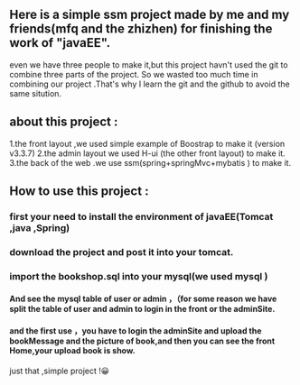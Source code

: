 ## Here is a simple ssm project made by me and my friends(mfq and the zhizhen) for finishing the work of "javaEE".
even we have three people to make it,but this project havn't used the git to combine three parts of the project.
So we wasted too much time in combining our project .That's why  I learn the git and the github to avoid the same sitution.

## about this project :
1.the front layout ,we used simple example of Boostrap to make it (version v3.3.7)
2.the admin layout we used H-ui (the other front layout) to make it.
3.the back of the web .we use ssm(spring+springMvc+mybatis ) to make it.


## How to use this project :
### first your need to install the environment of javaEE(Tomcat ,java ,Spring)
### download the project and post it into your tomcat.
### import the bookshop.sql into your mysql(we used mysql )
#### And see the mysql table of user or admin ，（for some reason we have split the table of user and admin to login in the front or the adminSite.
#### and the first use ，you have to login the adminSite and upload the bookMessage and the picture of book,and then you can see the front Home,your upload book is show.
just that ,simple project !😀


